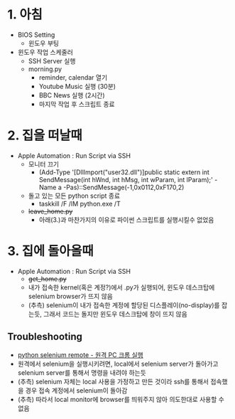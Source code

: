 # 1. 아침
- BIOS Setting
    - 윈도우 부팅
- 윈도우 작업 스케줄러
    - SSH Server 실행
    - morning.py
        - reminder, calendar 열기
        - Youtube Music 실행 (30분)
        - BBC News 실행 (2시간)
        - 마지막 작업 후 스크립트 종료
        
# 2. 집을 떠날때
- Apple Automation :  Run Script via SSH
    - 모니터 끄기
        - (Add-Type '[DllImport("user32.dll")]public static extern int SendMessage(int hWnd, int hMsg, int wParam, int lParam);' -Name a -Pas)::SendMessage(-1,0x0112,0xF170,2)
    - 돌고 있는 모든 python script 종료
        - taskkill /F /IM python.exe /T
    - ~~leave_home.py~~
        - 아래(3.)과 마찬가지의 이유로 파이썬 스크립트를 실행시킬수 없었음
        
# 3. 집에 돌아올때
- Apple Automation : Run Script via SSH
    - ~~get_home.py~~
    - 내가 접속한 kernel(혹은 계정?)에서 .py가 실행되어, 윈도우 데스크탑에 selenium browser가 뜨지 않음
    - (추측) selenium이 내가 접속한 계정에 할당된 디스플레이(no-display)를 잡는듯, 그래서 코드는 돌지만 윈도우 데스크탑에 창이 뜨지 않음
    
## Troubleshooting
- [python selenium remote - 원격 PC 크롬 실행](https://myinbox.tistory.com/125)
- 원격에서 selenium을 실행시키려면, local에서 selenium server가 돌아가고 selenium server를 통해서 명령을 내려야 하는듯
- (추측) selenium 자체는 local 사용을 가정하고 만든 것이라 ssh를 통해서 접속했을 경우 접속 계정에서 selenium이 돌아감
- (추측) 따라서 local monitor에 browser를 띄워주지 않아 의도한대로 사용할 수 없음